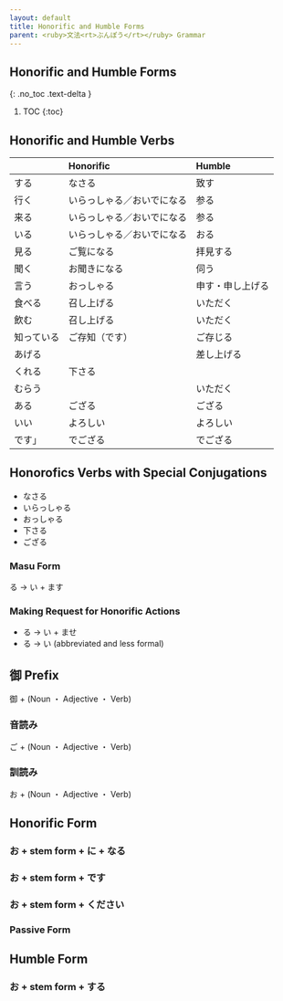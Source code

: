 ```yaml
---
layout: default
title: Honorific and Humble Forms
parent: <ruby>文法<rt>ぶんぽう</rt></ruby> Grammar
---
```


## Honorific and Humble Forms
{: .no_toc .text-delta }

1. TOC
{:toc}

## Honorific and Humble Verbs

|            | Honorific                  | Humble           |
|:---------- |:-------------------------- |:---------------- |
| する       | なさる                     | 致す             |
| ⾏く       | いらっしゃる／おいでになる | 参る             |
| 来る       | いらっしゃる／おいでになる | 参る             |
| いる       | いらっしゃる／おいでになる | おる             |
| 見る       | ご覧になる                 | 拝⾒する         |
| 聞く       | お聞きになる               | 伺う             |
| ⾔う       | おっしゃる                 | 申す・申し上げる |
| ⾷べる     | 召し上げる                 | いただく         |
| 飲む       | 召し上げる                 | いただく         |
| 知っている | ご存知（です）             | ご存じる         |
| あげる     |                            | 差し上げる       |
| くれる     | 下さる                     |                  |
| むらう     |                            | いただく         |
| ある       | ござる                     | ござる           |
| いい       | よろしい                   | よろしい         |
| です」     | でござる                   | でござる         |

## Honorofics Verbs with Special Conjugations
- なさる
- いらっしゃる
- おっしゃる
- 下さる
- ござる

### Masu Form
る → い + ます

### Making Request for Honorific Actions
- る → い + ませ
- る → い (abbreviated and less formal)

## 御 Prefix
御 + (Noun ・ Adjective ・ Verb)

### 音読み
ご + (Noun ・ Adjective ・ Verb)

### 訓読み
お + (Noun ・ Adjective ・ Verb)

## Honorific Form

### お + stem form + に + なる

### お + stem form + です

### お + stem form + ください

### Passive Form

## Humble Form

### お + stem form + する
